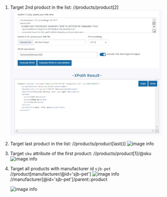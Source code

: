 1. Target 2nd product in the list:
   //products/product[2]
   ![image info](/module-04/assignments/Target%202nd%20product%20in%20the%20listV2.jpg)
2. Target last product in the list:
   //products/product[last()]
   ![image info](//module-04/assignments/Target%20last%20product%20in%20the%20listV2.jpg)
3. Target `sku` attribute of the first product:
   //products/product[1]/@sku
   ![image info](//module-04/assignments/Target%20%60sku%60%20attribute%20of%20the%20first%20productV2.jpg)
4. Target all products with manufacturer id `sjb-pet`
   //product[manufacturer/@id='sjb-pet']
   ![image info](//module-04/assignments/4.Target%20all%20products%20with%20manufacturer%20id%20%60sjb-pet%60%20-%20way%202%20.jpg)
   //manufacturer[@id='sjb-pet']/parent::product

   ![image info](//module-04/assignments/4.Target%20all%20products%20with%20manufacturer%20id%20%60sjb-pet%60.jpg)
